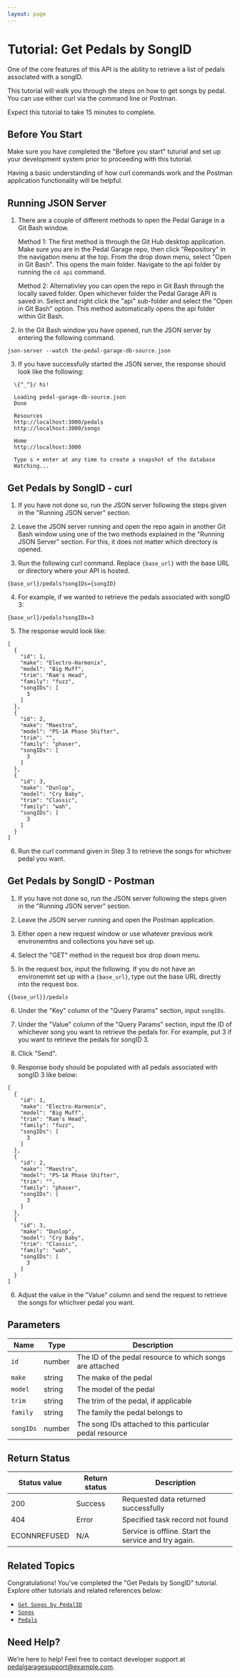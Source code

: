 ```yaml
---
layout: page
---
```


# Tutorial: Get Pedals by SongID

One of the core features of this API is the ability to retrieve a list of pedals associated with a songID.

This tutorial will walk you through the steps on how to get songs by pedal. You can use either curl via the command line or Postman.

Expect this tutorial to take 15 minutes to complete.

## Before You Start

Make sure you have completed the "Before you start" tuturial and set up your development system prior to proceeding with this tutorial.

Having a basic understanding of how curl commands work and the Postman application functionality will be helpful.

## Running JSON Server

1. There are a couple of different methods to open the Pedal Garage in a Git Bash window.

    Method 1: The first method is through the Git Hub desktop application. Make sure you are in the Pedal Garage repo, then click "Repository" in the navigation menu at the top. From the drop down menu, select "Open in Git Bash". This opens the main folder. Navigate to the api folder by running the `cd api` command.

    Method 2: Alternativley you can open the repo in Git Bash through the locally saved folder. Open whichever folder the Pedal Garage API is saved in. Select and right click the "api" sub-folder and select the "Open in Git Bash" option. This method automatically opens the api folder within Git Bash.

2. In the Git Bash window you have opened, run the JSON server by entering the following command.
   
```shell
json-server --watch the-pedal-garage-db-source.json
```

3. If you have successfully started the JSON server, the response should look like the following:

```shell
  \{^_^}/ hi!

  Loading pedal-garage-db-source.json
  Done

  Resources
  http://localhost:3000/pedals
  http://localhost:3000/songs

  Home
  http://localhost:3000

  Type s + enter at any time to create a snapshot of the database
  Watching...
```

## Get Pedals by SongID - curl

1. If you have not done so, run the JSON server following the steps given in the "Running JSON server" section.

2. Leave the JSON server running and open the repo again in another Git Bash window using one of the two methods explained in the "Running JSON Server" section. For this, it does not matter which directory is opened.
   
3. Run the following curl command. Replace `{base_url}` with the base URL or directory where your API is hosted.

```shell
{base_url}/pedals?songIDs={songID}
```

4. For example, if we wanted to retrieve the pedals associated with songID 3:

```shell
{base_url}/pedals?songIDs=3
```

5. The response would look like:

```shell
[
  {
    "id": 1,
    "make": "Electro-Harmonix",
    "model": "Big Muff",
    "trim": "Ram's Head",
    "family": "fuzz",
    "songIDs": [
      3
    ]
  },
  {
    "id": 2,
    "make": "Maestro",
    "model": "PS-1A Phase Shifter",
    "trim": "",
    "family": "phaser",
    "songIDs": [
      3
    ]
  },
  {
    "id": 3,
    "make": "Dunlop",
    "model": "Cry Baby",
    "trim": "Classic",
    "family": "wah",
    "songIDs": [
      3
    ]
  }
]
```

6. Run the curl command given in Step 3 to retrieve the songs for whichver pedal you want.

## Get Pedals by SongID - Postman

1. If you have not done so, run the JSON server following the steps given in the "Running JSON server" section.

2. Leave the JSON server running and open the Postman application.

3. Either open a new request window or use whatever previous work environemtns and collections you have set up.

4. Select the "GET" method in the request box drop down menu.

5. In the request box, input the following. If you do not have an environemnt set up with a `{base_url}`, type out the base URL directly into the request box.

```shell
{{base_url}}/pedals 
```

6. Under the "Key" column of the "Query Params" section, input `songIDs`.

7. Under the "Value" column of the "Query Params" section, input the ID of whichever song you want to retrieve the pedals for. For example, put 3 if you want to retrieve the pedals for songID 3.

8. Click "Send".

9.  Response body should be populated with all pedals associated with songID 3 like below:

```shell
[
  {
    "id": 1,
    "make": "Electro-Harmonix",
    "model": "Big Muff",
    "trim": "Ram's Head",
    "family": "fuzz",
    "songIDs": [
      3
    ]
  },
  {
    "id": 2,
    "make": "Maestro",
    "model": "PS-1A Phase Shifter",
    "trim": "",
    "family": "phaser",
    "songIDs": [
      3
    ]
  },
  {
    "id": 3,
    "make": "Dunlop",
    "model": "Cry Baby",
    "trim": "Classic",
    "family": "wah",
    "songIDs": [
      3
    ]
  }
]
```

6. Adjust the value in the "Value" column and send the request to retrieve the songs for whichver pedal you want.

## Parameters

| Name | Type | Description |
| ------------- | ----------- | ----------- |
| `id` | number | The ID of the pedal resource to which songs are attached |
| `make` | string | The make of the pedal |
| `model` | string | The model of the pedal |
| `trim` | string | The trim of the pedal, if applicable |
| `family` | string | The family the pedal belongs to |
| `songIDs` | number | The song IDs attached to this particular pedal resource |

## Return Status

| Status value | Return status | Description |
| ------------- | ----------- | ----------- |
| 200 | Success | Requested data returned successfully |
| 404 | Error | Specified task record not found |
|  ECONNREFUSED | N/A | Service is offline. Start the service and try again. |

## Related Topics

Congratulations! You've completed the "Get Pedals by SongID" tutorial. Explore other tutorials and related references below:

* [`Get Songs by PedalID`](tutorial-get-songs-by-pedalID.md)
* [`Songs`](pg-reference-songs.md)
* [`Pedals`](pg-reference-pedals.md)

## Need Help?

We’re here to help! Feel free to contact developer support at pedalgaragesupport@example.com.
